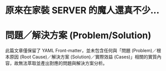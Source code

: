 # 原來在家裝 SERVER 的魔人還真不少...

# 問題／解決方案 (Problem/Solution)

此篇文章僅保留了 YAML Front-matter，並未包含任何與「問題 (Problem)／根本原因 (Root Cause)／解決方案 (Solution)／實際效益 (Cases)」相關的實質內容，故無法萃取並產出對應的問題與解決方案分析。
